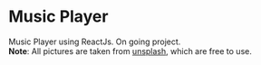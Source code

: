# Music Player

Music Player using ReactJs. On going project.<br>
**Note**: All pictures are taken from [unsplash](www.unsplash.com), which are free to use.
